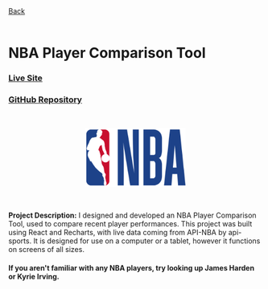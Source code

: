 <div class="back">
 
<a href="https://sarafiskray.github.io/"> 
<div class="back">
<i style="font-size: 20px;" class="fa fa-chevron-left"></i> Back 
</div>
</a></div>

<br>

# NBA Player Comparison Tool

### <a href="https://sarafiskray.github.io/nets-app/" target="_blank">Live Site</a>   
### <a href="https://github.com/sarafiskray/nets-app" target="_blank">GitHub Repository</a>

<br>

<p align="center">
<img src="images/nbalogo.svg?raw=true" width="200px" />
</p>

<br>

**Project Description:**
I designed and developed an NBA Player Comparison Tool, used to compare recent player performances.  This project was built using React and Recharts, with live data coming from API-NBA by api-sports.  It is designed for use on a computer or a tablet, however it functions on screens of all sizes.

#### If you aren't familiar with any NBA players, try looking up James Harden or Kyrie Irving.